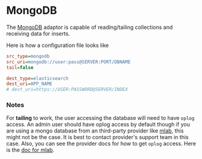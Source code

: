 # MongoDB

The [MongoDB](https://www.mongodb.com/) adaptor is capable of reading/tailing collections and receiving data for inserts.

Here is how a configuration file looks like

```ini
src_type=mongodb
src_uri=mongodb://user:pass@SERVER:PORT/DBNAME
tail=false

dest_type=elasticsearch
dest_uri=APP_NAME
# dest_uri=https://USER:PASSWORD@SERVER/INDEX
```

### Notes

For **tailing** to work, the user accessing the database will need to have `oplog` access. 
An admin user should have oplog access by default though if you are using a mongo database from an third-party provider like 
[mlab](https://mlab.com), this might not be the case. It is best to contact provider's support team in this case.
Also, you can see the provider docs for how to get `oplog` access.
Here is the [doc for mlab](http://docs.mlab.com/oplog/).
